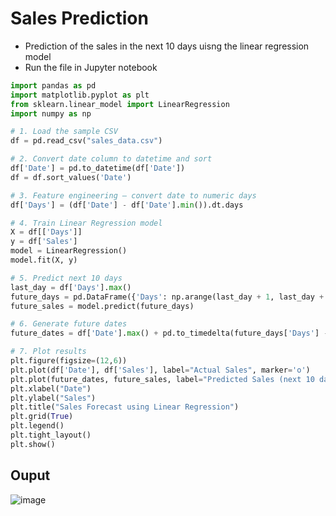 # Sales Prediction

- Prediction of the sales in the next 10 days uisng the linear regression model
- Run the file in Jupyter notebook

````python
import pandas as pd
import matplotlib.pyplot as plt
from sklearn.linear_model import LinearRegression
import numpy as np

# 1. Load the sample CSV
df = pd.read_csv("sales_data.csv")

# 2. Convert date column to datetime and sort
df['Date'] = pd.to_datetime(df['Date'])
df = df.sort_values('Date')

# 3. Feature engineering – convert date to numeric days
df['Days'] = (df['Date'] - df['Date'].min()).dt.days

# 4. Train Linear Regression model
X = df[['Days']]
y = df['Sales']
model = LinearRegression()
model.fit(X, y)

# 5. Predict next 10 days
last_day = df['Days'].max()
future_days = pd.DataFrame({'Days': np.arange(last_day + 1, last_day + 11)})
future_sales = model.predict(future_days)

# 6. Generate future dates
future_dates = df['Date'].max() + pd.to_timedelta(future_days['Days'] - last_day, unit='d')

# 7. Plot results
plt.figure(figsize=(12,6))
plt.plot(df['Date'], df['Sales'], label="Actual Sales", marker='o')
plt.plot(future_dates, future_sales, label="Predicted Sales (next 10 days)", linestyle='--', marker='x')
plt.xlabel("Date")
plt.ylabel("Sales")
plt.title("Sales Forecast using Linear Regression")
plt.grid(True)
plt.legend()
plt.tight_layout()
plt.show()

````

## Ouput

![image](https://github.com/user-attachments/assets/f32f4eb8-b5e7-465b-a9f1-dcf145220a90)
